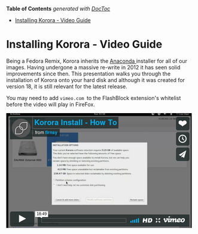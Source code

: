 <!-- START doctoc generated TOC please keep comment here to allow auto update -->
<!-- DON'T EDIT THIS SECTION, INSTEAD RE-RUN doctoc TO UPDATE -->
**Table of Contents**  *generated with [DocToc](https://github.com/thlorenz/doctoc)*

- [Installing Korora - Video Guide](#installing-korora---video-guide)

<!-- END doctoc generated TOC please keep comment here to allow auto update -->

# Installing Korora - Video Guide

Being a Fedora Remix, Korora inherits the [Anaconda ](https://fedoraproject.org/wiki/Anaconda)installer for all of our images. Having undergone a massive re-write in 2012 it has seen solid improvements since then. This presentation walks you through the installation of Korora onto your hard disk and although it was created for version 18, it is still relevant for the latest release.

You may need to add `vimeo.com `to the FlashBlock extension's whitelist before the video will play in FireFox.

[![img/Korora_Project_-_2017-06-14_22.18.13.png](img/Korora_Project_-_2017-06-14_22.18.13.png)](https://vimeo.com/69508041)
